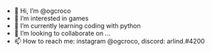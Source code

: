 - 👋 Hi, I’m @ogcroco
- 👀 I’m interested in games
- 🌱 I’m currently learning coding with python
- 💞️ I’m looking to collaborate on ...
- 📫 How to reach me: instagram @ogcroco, discord: arlind.#4200

<!---
ogcroco/ogcroco is a ✨ special ✨ repository because its `README.md` (this file) appears on your GitHub profile.
You can click the Preview link to take a look at your changes.
--->
